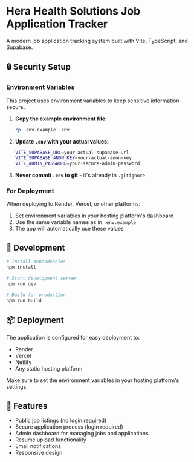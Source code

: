 # Hera Health Solutions Job Application Tracker

A modern job application tracking system built with Vite, TypeScript, and Supabase.

## 🔒 Security Setup

### Environment Variables

This project uses environment variables to keep sensitive information secure. 

1. **Copy the example environment file:**
   ```bash
   cp .env.example .env
   ```

2. **Update `.env` with your actual values:**
   ```bash
   VITE_SUPABASE_URL=your-actual-supabase-url
   VITE_SUPABASE_ANON_KEY=your-actual-anon-key
   VITE_ADMIN_PASSWORD=your-secure-admin-password
   ```

3. **Never commit `.env` to git** - it's already in `.gitignore`

### For Deployment

When deploying to Render, Vercel, or other platforms:

1. Set environment variables in your hosting platform's dashboard
2. Use the same variable names as in `.env.example`
3. The app will automatically use these values

## 🚀 Development

```bash
# Install dependencies
npm install

# Start development server
npm run dev

# Build for production
npm run build
```

## 📦 Deployment

The application is configured for easy deployment to:
- Render
- Vercel
- Netlify
- Any static hosting platform

Make sure to set the environment variables in your hosting platform's settings.

## 🔧 Features

- Public job listings (no login required)
- Secure application process (login required)
- Admin dashboard for managing jobs and applications
- Resume upload functionality
- Email notifications
- Responsive design
